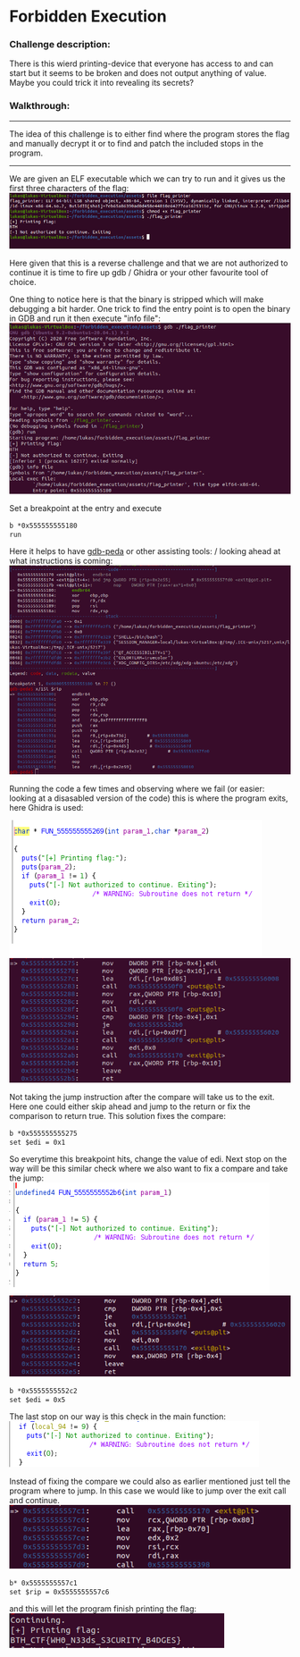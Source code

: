 # Forbidden Execution

### Challenge description:
There is this wierd printing-device that everyone has access to and can start but it seems to be broken and does not output anything of value. Maybe you could trick it into revealing its secrets?



### Walkthrough: 
________
The idea of this challenge is to either find where the program stores the flag and manually decrypt it or to find and patch the included stops in the program.
________

We are given an ELF executable which we can try to run and it gives us the first three characters of the flag:  
![alt text](imgs/pic1.png "start")  

Here given that this is a reverse challenge and that we are not authorized to continue it is time to fire up gdb / Ghidra or your other favourite tool of choice.



One thing to notice here is that the binary is stripped which will make debugging a bit harder. One trick to find the entry point is to open the binary in GDB and run it then execute "info file":  
![alt text](imgs/pic2.png "entry")   

Set a breakpoint at the entry and execute
```
b *0x555555555180
run
```
Here it helps to have [gdb-peda](https://github.com/longld/peda ) or other assisting tools: / looking ahead at what instructions is coming:  
![alt text](imgs/ahead.png "gdb") 

Running the code a few times and observing where we fail (or easier: looking at a disasabled version of the code) this is where the program exits, here Ghidra is used:

![alt text](imgs/step1_1.png "ghidra") 
![alt text](imgs/step1_2.png "gdb") 

Not taking the jump instruction after the compare will take us to the exit. Here one could either skip ahead and jump to the return or fix the comparison to return true. This solution fixes the compare:

```
b *0x555555555275
set $edi = 0x1
```
So everytime this breakpoint hits, change the value of edi. Next stop on the way will be this similar check where we also want to fix a compare and take the jump: 
![alt text](imgs/step2_1.png "ghidra") 
![alt text](imgs/step2_2.png "gdb") 

```
b *0x5555555552c2
set $edi = 0x5
```

The last stop on our way is this check in the main function: 
![alt text](imgs/step3_1.png "ghidra") 

Instead of fixing the compare we could also as earlier mentioned just tell the program where to jump. In this case we would like to jump over the exit call and continue.   
![alt text](imgs/step3_2.png "gdb") 

```
b* 0x5555555557c1
set $rip = 0x5555555557c6
```
and this will let the program finish printing the flag:   
![alt text](imgs/win.png "gdb") 
